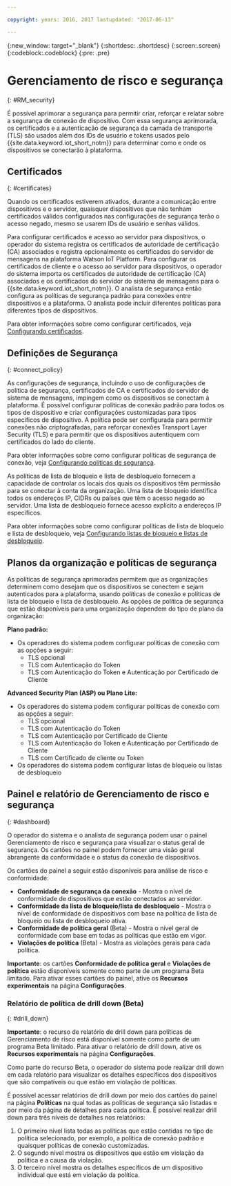 ```yaml
---

copyright: years: 2016, 2017 lastupdated: "2017-06-13"

---
```


{:new_window: target="\_blank"}
{:shortdesc: .shortdesc}
{:screen:.screen}
{:codeblock:.codeblock}
{:pre: .pre}

# Gerenciamento de risco e segurança
{: #RM_security}

É possível aprimorar a segurança para permitir criar, reforçar e relatar sobre a segurança de conexão de dispositivo. Com essa segurança aprimorada, os certificados e a autenticação de segurança da camada de transporte (TLS) são usados além dos IDs de usuário e tokens usados pelo {{site.data.keyword.iot_short_notm}} para determinar como e onde os dispositivos se conectarão à plataforma.

## Certificados
{: #certificates}

Quando os certificados estiverem ativados, durante a comunicação entre dispositivos e o servidor, quaisquer dispositivos que não tenham certificados válidos configurados nas configurações de segurança terão o acesso negado, mesmo se usarem IDs de usuário e senhas válidos.

Para configurar certificados e acesso ao servidor para dispositivos, o operador do sistema registra os certificados de autoridade de certificação (CA) associados e registra opcionalmente os certificados do servidor de mensagens na plataforma Watson IoT Platform.
Para configurar os certificados de cliente e o acesso ao servidor para dispositivos, o operador do sistema importa os certificados de autoridade de certificação (CA) associados e os certificados do servidor do sistema de mensagens para o {{site.data.keyword.iot_short_notm}}. 
O analista de segurança então configura as políticas de segurança padrão para conexões entre dispositivos e a plataforma. O analista pode incluir diferentes políticas para diferentes tipos de dispositivos.

Para obter informações sobre como configurar certificados, veja [Configurando certificados](set_up_certificates.html).

## Definições de Segurança
{: #connect_policy}

As configurações de segurança, incluindo o uso de configurações de política de segurança, certificados de CA e certificados do servidor de sistema de mensagens, impingem como os dispositivos se conectam à plataforma. É possível configurar políticas de conexão padrão para todos os tipos de dispositivo e criar configurações customizadas para tipos específicos de dispositivo. A política pode ser configurada para permitir conexões não criptografadas, para reforçar conexões Transport Layer Security (TLS) e para permitir que os dispositivos autentiquem com certificados do lado do cliente.

Para obter informações sobre como configurar políticas de segurança de conexão, veja [Configurando políticas de segurança](set_up_policies.html).

As políticas de lista de bloqueio e lista de desbloqueio fornecem a capacidade de controlar os locais dos quais os dispositivos têm permissão para se conectar à conta da organização. Uma lista de bloqueio identifica todos os endereços IP, CIDRs ou países que têm o acesso negado ao servidor. Uma lista de desbloqueio fornece acesso explícito a endereços IP específicos.

Para obter informações sobre como configurar políticas de lista de bloqueio e lista de desbloqueio, veja [Configurando listas de bloqueio e listas de desbloqueio](set_up_policies.html#config_black_white).

## Planos da organização e políticas de segurança
As políticas de segurança aprimoradas permitem que as organizações determinem como desejam que os dispositivos se conectem e sejam autenticados para a plataforma, usando políticas de conexão e políticas de lista de bloqueio e lista de desbloqueio. As opções de política de segurança que estão disponíveis para uma organização dependem do tipo de plano da organização:

**Plano padrão:**
- Os operadores do sistema podem configurar políticas de conexão com as opções a seguir:
    - TLS opcional
    - TLS com Autenticação do Token
    - TLS com Autenticação do Token e Autenticação por Certificado de Cliente

**Advanced Security Plan (ASP) ou Plano Lite:**
- Os operadores do sistema podem configurar políticas de conexão com as opções a seguir:
    - TLS opcional
    - TLS com Autenticação do Token
    - TLS com Autenticação por Certificado de Cliente
    - TLS com Autenticação do Token e Autenticação por Certificado de Cliente
    - TLS com Certificado de cliente ou Token
- Os operadores do sistema podem configurar listas de bloqueio ou listas de desbloqueio

## Painel e relatório de Gerenciamento de risco e segurança
{: #dashboard}

O operador do sistema e o analista de segurança podem usar o painel Gerenciamento de risco e segurança para visualizar o status geral de segurança. Os cartões no painel podem fornecer uma visão geral abrangente da conformidade e o status da conexão de dispositivos.

Os cartões do painel a seguir estão disponíveis para análise de risco e conformidade:
 - **Conformidade de segurança da conexão** - Mostra o nível de conformidade de dispositivos que estão conectados ao servidor.
 - **Conformidade da lista de bloqueio/lista de desbloqueio** - Mostra o nível de conformidade de dispositivos com base na política de lista de bloqueio ou lista de desbloqueio ativa.
 - **Conformidade de política geral** (Beta) - Mostra o nível geral de conformidade com base em todas as políticas que estão em vigor.
 - **Violações de política** (Beta) - Mostra as violações gerais para cada política.

**Importante**: os cartões **Conformidade de política geral** e **Violações de política** estão disponíveis somente como parte de um programa Beta limitado. Para ativar esses cartões do painel, ative os **Recursos experimentais** na página **Configurações**.

### Relatório de política de drill down (Beta)
{: #drill_down}

**Importante**: o recurso de relatório de drill down para políticas de Gerenciamento de risco está disponível somente como parte de um programa Beta limitado. Para ativar o relatório de drill down, ative os **Recursos experimentais** na página **Configurações**.

Como parte do recurso Beta, o operador do sistema pode realizar drill down em cada relatório para visualizar os detalhes específicos dos dispositivos que são compatíveis ou que estão em violação de políticas.

É possível acessar relatórios de drill down por meio dos cartões do painel na página **Políticas** na qual todas as políticas de segurança são listadas e por meio da página de detalhes para cada política. É possível realizar drill down para três níveis de detalhes nos relatórios:
1. O primeiro nível lista todas as políticas que estão contidas no tipo de política selecionado, por exemplo, a política de conexão padrão e quaisquer políticas de conexão customizadas.
2. O segundo nível mostra os dispositivos que estão em violação da política e a causa da violação.
3. O terceiro nível mostra os detalhes específicos de um dispositivo individual que está em violação da política.
